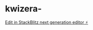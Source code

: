 # kwizera-

[Edit in StackBlitz next generation editor ⚡️](https://stackblitz.com/~/github.com/kwizeracobaye/kwizera-)